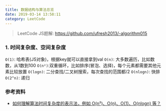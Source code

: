 ```yaml
---
title: 数据结构与算法总览
date: 2019-03-14 13:58:11
category: LeetCode
---
```

> LeetCode JS题解: https://github.com/ufresh2013/-algorithm015

### 1. 时间复杂度、空间复杂度
`O(1)`: 哈希表(JS对象)，根据key就可以直接拿到val
`O(n)`: 大多数遍历，比如数数，从1数到100
`O(n²)`:双重循环，比如排序(冒泡、选择)，每个元素都需要其他元素比较放置
`O(logn)`: 二分查找/二叉树搜索，每次查找的范围都/2
`O(nlogn)`: 快排
`O(2^n)`: 递归


### 参考资料
- [如何理解算法时间复杂度的表示法，例如 O(n²)、O(n)、O(1)、O(nlogn) 等？](https://www.zhihu.com/question/21387264)